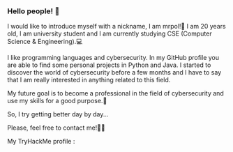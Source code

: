 ### Hello people! 👋

I would like to introduce myself with a nickname, I am mrpol!👦
I am 20 years old, I am university student and I am currently studying CSE (Computer Science & Engineering).💻 

I like programming languages and cybersecurity. In my GitHub profile you are able to find some personal projects in Python and Java. I started to discover the world of cybersecurity before a few months and I have to say that I am really interested in anything related to this field.

My future goal is to become a professional in the field of cybersecurity and use my skills for a good purpose.💪

So, I try getting better day by day...

Please, feel free to contact me!🤳💼

My TryHackMe profile : <script src="https://tryhackme.com/badge/131180"></script>
